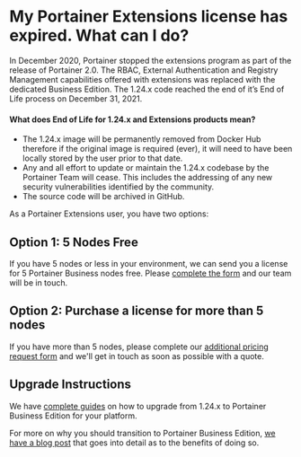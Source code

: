 # My Portainer Extensions license has expired. What can I do?

In December 2020, Portainer stopped the extensions program as part of the release of Portainer 2.0. The RBAC, External Authentication and Registry Management capabilities offered with extensions was replaced with the dedicated Business Edition. The 1.24.x code reached the end of it’s End of Life process on December 31, 2021.&#x20;

#### **What does End of Life for 1.24.x and Extensions products mean?**

* The 1.24.x image will be permanently removed from Docker Hub therefore if the original image is required (ever), it will need to have been locally stored by the user prior to that date.
* Any and all effort to update or maintain the 1.24.x codebase by the Portainer Team will cease. This includes the addressing of any new security vulnerabilities identified by the community.
* The source code will be archived in GitHub.

As a Portainer Extensions user, you have two options:

## Option 1: 5 Nodes Free

If you have 5 nodes or less in your environment, we can send you a license for 5 Portainer Business nodes free. Please [complete the form](https://www.portainer.io/pb5-free-node-program-early-access-invite) and our team will be in touch.

## Option 2: Purchase a license for more than 5 nodes

If you have more than 5 nodes, please complete our [additional pricing request form](https://www.portainer.io/portainer-business-buy-more) and we'll get in touch as soon as possible with a quote.

## Upgrade Instructions

We have [complete guides](../../start/upgrade/tobe/) on how to upgrade from 1.24.x to Portainer Business Edition for your platform.

For more on why you should transition to Portainer Business Edition, [we have a blog post](https://www.portainer.io/blog/why-transition-to-portainer-business-from-portainer-extensions) that goes into detail as to the benefits of doing so.



